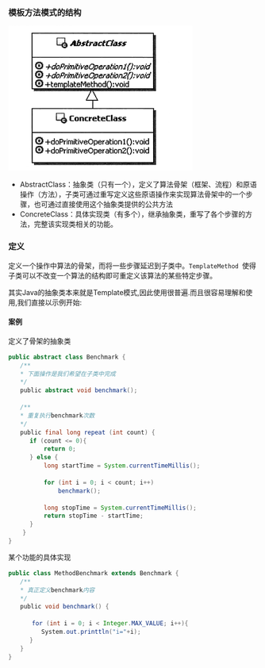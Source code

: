 ### 模板方法模式的结构

![image-20210716090523509](images/image-20210716090523509.png)

- AbstractClass：抽象类（只有一个），定义了算法骨架（框架、流程）和原语操作（方法），子类可通过重写定义这些原语操作来实现算法骨架中的一个步骤，也可通过直接使用这个抽象类提供的公共方法
- ConcreteClass：具体实现类（有多个），继承抽象类，重写了各个步骤的方法，完整该实现类相关的功能。

### 定义

定义一个操作中算法的骨架，而将一些步骤延迟到子类中。`TemplateMethod `使得子类可以不改变一个算法的结构即可重定义该算法的某些特定步骤。

其实Java的抽象类本来就是Template模式,因此使用很普遍.而且很容易理解和使用,我们直接以示例开始:

#### 案例

定义了骨架的抽象类

```java
public abstract class Benchmark {
　　/**
　　* 下面操作是我们希望在子类中完成
　　*/
　　public abstract void benchmark(); 

　　/**
　　* 重复执行benchmark次数
　　*/
　　public final long repeat (int count) {
      if (count <= 0){
          return 0;
      } else {
          long startTime = System.currentTimeMillis();

          for (int i = 0; i < count; i++) 
              benchmark();

          long stopTime = System.currentTimeMillis();
          return stopTime - startTime;
      }
	}
}

```

某个功能的具体实现

```java
public class MethodBenchmark extends Benchmark {
　　/**
　　* 真正定义benchmark内容
　　*/
　　public void benchmark() {

　　　　for (int i = 0; i < Integer.MAX_VALUE; i++){
　　　 　　System.out.printtln("i="+i);　 　　
　　　 }
　　}
}
```

